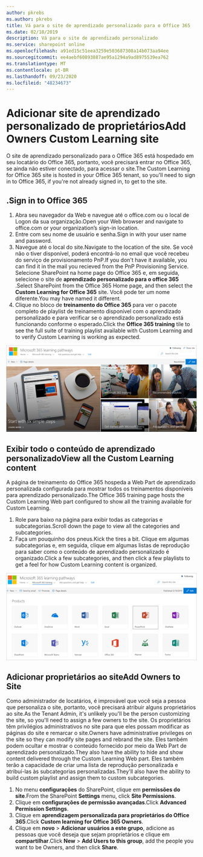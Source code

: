 ```yaml
---
author: pkrebs
ms.author: pkrebs
title: Vá para o site de aprendizado personalizado para o Office 365
ms.date: 02/18/2019
description: Vá para o site de aprendizado personalizado
ms.service: sharepoint online
ms.openlocfilehash: a91ed15c51eea3259e503687308a14b073aa94ee
ms.sourcegitcommit: ee4aebf60893887ae95a1294a9ad8975539ea762
ms.translationtype: MT
ms.contentlocale: pt-BR
ms.lasthandoff: 09/23/2020
ms.locfileid: "48234673"
---
```

# <a name="add-owners-custom-learning-site"></a><span data-ttu-id="21bc5-103">Adicionar site de aprendizado personalizado de proprietários</span><span class="sxs-lookup"><span data-stu-id="21bc5-103">Add Owners Custom Learning site</span></span>

<span data-ttu-id="21bc5-104">O site de aprendizado personalizado para o Office 365 está hospedado em seu locatário do Office 365, portanto, você precisará entrar no Office 365, se ainda não estiver conectado, para acessar o site.</span><span class="sxs-lookup"><span data-stu-id="21bc5-104">The Custom Learning for Office 365 site is hosted in your Office 365 tenant, so you'll need to sign in to Office 365, if you're not already signed in, to get to the site.</span></span> 

## <a name="sign-in-to-office-365"></a><span data-ttu-id="21bc5-105">.</span><span class="sxs-lookup"><span data-stu-id="21bc5-105">Sign in to Office 365</span></span> 

1.  <span data-ttu-id="21bc5-106">Abra seu navegador da Web e navegue até o office.com ou o local de Logon da sua organização.</span><span class="sxs-lookup"><span data-stu-id="21bc5-106">Open your Web browser and navigate to office.com or your organization’s sign-in location.</span></span> 
2.  <span data-ttu-id="21bc5-107">Entre com seu nome de usuário e senha.</span><span class="sxs-lookup"><span data-stu-id="21bc5-107">Sign in with your user name and password.</span></span>
3.  <span data-ttu-id="21bc5-108">Navegue até o local do site.</span><span class="sxs-lookup"><span data-stu-id="21bc5-108">Navigate to the location of the site.</span></span> <span data-ttu-id="21bc5-109">Se você não o tiver disponível, poderá encontrá-lo no email que você recebeu do serviço de provisionamento PnP.</span><span class="sxs-lookup"><span data-stu-id="21bc5-109">If you don't have it available, you can find it in the mail you recieved from the PnP Provisioning Service.</span></span> <span data-ttu-id="21bc5-110">Selecione SharePoint na home page do Office 365 e, em seguida, selecione o site de **aprendizado personalizado para o office 365** .</span><span class="sxs-lookup"><span data-stu-id="21bc5-110">Select SharePoint from the Office 365 Home page, and then select the **Custom Learning for Office 365** site.</span></span> <span data-ttu-id="21bc5-111">Você pode ter um nome diferente.</span><span class="sxs-lookup"><span data-stu-id="21bc5-111">You may have named it different.</span></span> 
5. <span data-ttu-id="21bc5-112">Clique no bloco de **treinamento do Office 365** para ver o pacote completo de playlist de treinamento disponível com o aprendizado personalizado e para verificar se o aprendizado personalizado está funcionando conforme o esperado.</span><span class="sxs-lookup"><span data-stu-id="21bc5-112">Click the **Office 365 training** tile to see the full suite of training playlist available with Custom Learning and to verify Custom Learning is working as expected.</span></span> 

![cg-goto.png](media/cg-goto.png)

## <a name="view-all-the-custom-learning-content"></a><span data-ttu-id="21bc5-114">Exibir todo o conteúdo de aprendizado personalizado</span><span class="sxs-lookup"><span data-stu-id="21bc5-114">View all the Custom Learning content</span></span>
<span data-ttu-id="21bc5-115">A página de treinamento do Office 365 hospeda a Web Part de aprendizado personalizada configurada para mostrar todos os treinamentos disponíveis para aprendizado personalizado.</span><span class="sxs-lookup"><span data-stu-id="21bc5-115">The Office 365 training page hosts the Custom Learning Web part configured to show all the training available for Custom Learning.</span></span> 

1. <span data-ttu-id="21bc5-116">Role para baixo na página para exibir todas as categorias e subcategorias.</span><span class="sxs-lookup"><span data-stu-id="21bc5-116">Scroll down the page to view all the categories and subcategories.</span></span>
2. <span data-ttu-id="21bc5-117">Faça um pouquinho dos pneus.</span><span class="sxs-lookup"><span data-stu-id="21bc5-117">Kick the tires a bit.</span></span> <span data-ttu-id="21bc5-118">Clique em algumas subcategorias e, em seguida, clique em algumas listas de reprodução para saber como o conteúdo de aprendizado personalizado é organizado.</span><span class="sxs-lookup"><span data-stu-id="21bc5-118">Click a few subcategories, and then click a few playlists to get a feel for how Custom Learning content is organized.</span></span> 

![cg-gotoall.png](media/cg-gotoall.png)

## <a name="add-owners-to-site"></a><span data-ttu-id="21bc5-120">Adicionar proprietários ao site</span><span class="sxs-lookup"><span data-stu-id="21bc5-120">Add Owners to Site</span></span>
<span data-ttu-id="21bc5-121">Como administrador de locatários, é improvável que você seja a pessoa que personaliza o site, portanto, você precisará atribuir alguns proprietários ao site.</span><span class="sxs-lookup"><span data-stu-id="21bc5-121">As the Tenant Admin, it's unlikely you'll be the person customizing the site, so you'll need to assign a few owners to the site.</span></span> <span data-ttu-id="21bc5-122">Os proprietários têm privilégios administrativos no site para que eles possam modificar as páginas do site e remarcar o site.</span><span class="sxs-lookup"><span data-stu-id="21bc5-122">Owners have administrative privileges on the site so they can modify site pages and rebrand the site.</span></span> <span data-ttu-id="21bc5-123">Eles também podem ocultar e mostrar o conteúdo fornecido por meio da Web Part de aprendizado personalizado.</span><span class="sxs-lookup"><span data-stu-id="21bc5-123">They also have the ability to hide and show content delivered through the Custom Learning Web part.</span></span> <span data-ttu-id="21bc5-124">Eles também terão a capacidade de criar uma lista de reprodução personalizada e atribuí-las às subcategorias personalizadas.</span><span class="sxs-lookup"><span data-stu-id="21bc5-124">They'll also have the ability to build custom playlist and assign them to custom subcategories.</span></span>  

1. <span data-ttu-id="21bc5-125">No menu **configurações** do SharePoint, clique em **permissões do site**.</span><span class="sxs-lookup"><span data-stu-id="21bc5-125">From the SharePoint **Settings** menu, click **Site Permissions**.</span></span>
2. <span data-ttu-id="21bc5-126">Clique em **configurações de permissão avançadas**.</span><span class="sxs-lookup"><span data-stu-id="21bc5-126">Click **Advanced Permission Settings**.</span></span>
3. <span data-ttu-id="21bc5-127">Clique em **aprendizagem personalizada para proprietários do Office 365**.</span><span class="sxs-lookup"><span data-stu-id="21bc5-127">Click **Custom learning for Office 365 Owners**.</span></span>
4. <span data-ttu-id="21bc5-128">Clique em **novo**  >  **Adicionar usuários a este grupo**, adicione as pessoas que você deseja que sejam proprietários e clique em **compartilhar**.</span><span class="sxs-lookup"><span data-stu-id="21bc5-128">Click **New** > **Add Users to this group**, add the people you want to be Owners, and then click **Share**.</span></span>

